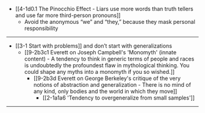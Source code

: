 - [[4-1d0.1 The Pinocchio Effect - Liars use more words than truth tellers and use far more third-person pronouns]]
  - Avoid the anonymous “we” and “they,” because they mask personal responsibility
---
- [[3-1 Start with problems]] and don’t start with generalizations
  - [[9-2b3c1 Everett on Joseph Campbell's 'Monomyth' (innate content) - A tendency to think in generic terms of people and races is undoubtedly the profoundest flaw in mythological thinking. You could shape any myths into a monomyth if you so wished.]]
    - [[9-2b3d Everett on George Berkeley's critique of the very notions of abstraction and generalization - There is no mind of any kind, only bodies and the world in which they move]]
      - [[2-1a1a6 'Tendency to overgeneralize from small samples']]
---
